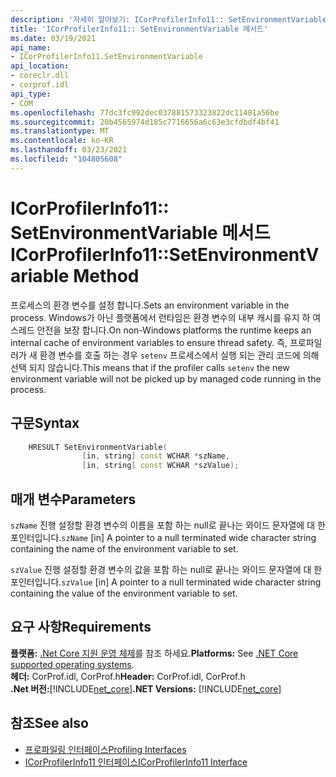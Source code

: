 ```yaml
---
description: '자세히 알아보기: ICorProfilerInfo11:: SetEnvironmentVariable 메서드'
title: 'ICorProfilerInfo11:: SetEnvironmentVariable 메서드'
ms.date: 03/19/2021
api_name:
- ICorProfilerInfo11.SetEnvironmentVariable
api_location:
- coreclr.dll
- corprof.idl
api_type:
- COM
ms.openlocfilehash: 77dc3fc992dec037881573323822dc11481a56be
ms.sourcegitcommit: 20b4565974d185c7716656a6c63e3cfdbdf4bf41
ms.translationtype: MT
ms.contentlocale: ko-KR
ms.lasthandoff: 03/23/2021
ms.locfileid: "104805608"
---
```

# <a name="icorprofilerinfo11setenvironmentvariable-method"></a><span data-ttu-id="ff01a-103">ICorProfilerInfo11:: SetEnvironmentVariable 메서드</span><span class="sxs-lookup"><span data-stu-id="ff01a-103">ICorProfilerInfo11::SetEnvironmentVariable Method</span></span>

<span data-ttu-id="ff01a-104">프로세스의 환경 변수를 설정 합니다.</span><span class="sxs-lookup"><span data-stu-id="ff01a-104">Sets an environment variable in the process.</span></span> <span data-ttu-id="ff01a-105">Windows가 아닌 플랫폼에서 런타임은 환경 변수의 내부 캐시를 유지 하 여 스레드 안전을 보장 합니다.</span><span class="sxs-lookup"><span data-stu-id="ff01a-105">On non-Windows platforms the runtime keeps an internal cache of environment variables to ensure thread safety.</span></span> <span data-ttu-id="ff01a-106">즉, 프로파일러가 새 환경 변수를 호출 하는 경우 `setenv` 프로세스에서 실행 되는 관리 코드에 의해 선택 되지 않습니다.</span><span class="sxs-lookup"><span data-stu-id="ff01a-106">This means that if the profiler calls `setenv` the new environment variable will not be picked up by managed code running in the process.</span></span>
  
## <a name="syntax"></a><span data-ttu-id="ff01a-107">구문</span><span class="sxs-lookup"><span data-stu-id="ff01a-107">Syntax</span></span>  
  
```cpp  
    HRESULT SetEnvironmentVariable(
                [in, string] const WCHAR *szName,
                [in, string] const WCHAR *szValue);
```  
  
## <a name="parameters"></a><span data-ttu-id="ff01a-108">매개 변수</span><span class="sxs-lookup"><span data-stu-id="ff01a-108">Parameters</span></span>

<span data-ttu-id="ff01a-109">`szName` 진행 설정할 환경 변수의 이름을 포함 하는 null로 끝나는 와이드 문자열에 대 한 포인터입니다.</span><span class="sxs-lookup"><span data-stu-id="ff01a-109">`szName` [in] A pointer to a null terminated wide character string containing the name of the environment variable to set.</span></span>

<span data-ttu-id="ff01a-110">`szValue` 진행 설정할 환경 변수의 값을 포함 하는 null로 끝나는 와이드 문자열에 대 한 포인터입니다.</span><span class="sxs-lookup"><span data-stu-id="ff01a-110">`szValue` [in] A pointer to a null terminated wide character string containing the value of the environment variable to set.</span></span>

## <a name="requirements"></a><span data-ttu-id="ff01a-111">요구 사항</span><span class="sxs-lookup"><span data-stu-id="ff01a-111">Requirements</span></span>  

<span data-ttu-id="ff01a-112">**플랫폼:** [.Net Core 지원 운영 체제](../../../core/install/windows.md?pivots=os-windows)를 참조 하세요.</span><span class="sxs-lookup"><span data-stu-id="ff01a-112">**Platforms:** See [.NET Core supported operating systems](../../../core/install/windows.md?pivots=os-windows).</span></span>  
<span data-ttu-id="ff01a-113">**헤더:** CorProf.idl, CorProf.h</span><span class="sxs-lookup"><span data-stu-id="ff01a-113">**Header:** CorProf.idl, CorProf.h</span></span>  
<span data-ttu-id="ff01a-114">**.Net 버전:**[!INCLUDE[net_core](../../../../includes/net-core-31-md.md)]</span><span class="sxs-lookup"><span data-stu-id="ff01a-114">**.NET Versions:** [!INCLUDE[net_core](../../../../includes/net-core-31-md.md)]</span></span>  
  
## <a name="see-also"></a><span data-ttu-id="ff01a-115">참조</span><span class="sxs-lookup"><span data-stu-id="ff01a-115">See also</span></span>

- [<span data-ttu-id="ff01a-116">프로파일링 인터페이스</span><span class="sxs-lookup"><span data-stu-id="ff01a-116">Profiling Interfaces</span></span>](profiling-interfaces.md)
- [<span data-ttu-id="ff01a-117">ICorProfilerInfo11 인터페이스</span><span class="sxs-lookup"><span data-stu-id="ff01a-117">ICorProfilerInfo11 Interface</span></span>](icorprofilerinfo11-interface.md)
